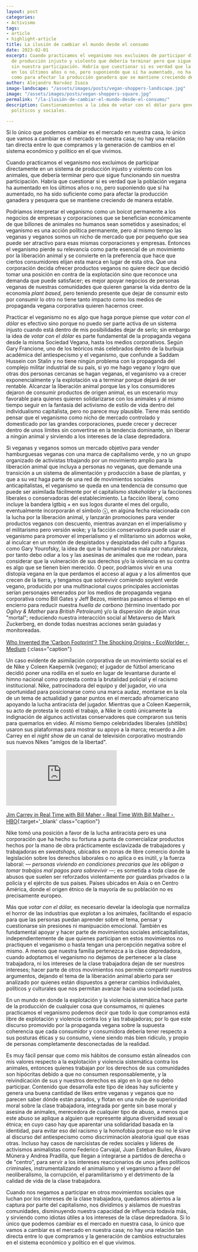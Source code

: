 ```yaml
---
layout: post
categories:
- Activismo
tags:
- article
- highlight-article
title: La ilusión de cambiar el mundo desde el consumo
date: 2023-02-01
excerpt: Cuando practicamos el veganismo nos excluimos de participar directamente en un sistema
  de producción injusto y violento que debería terminar pero que sigue funcionando
  sin nuestra participación. Habría que cuestionar si es verdad que la población vegana ha aumentado
  en los últimos años o no, pero suponiendo que sí ha aumentado, no ha sido suficiente
  como para afectar la producción ganadera que se mantiene creciendo de manera estable.
author: Alejandro Narváez Isaza
image-landscape: "/assets/images/posts/vegan-shoppers-landscape.jpg"
image: "/assets/images/posts/vegan-shoppers-square.jpg"
permalink: "/la-ilusión-de-cambiar-el-mundo-desde-el-consumo/"
description: Cuestionamientos a la idea de votar con el dólar para generar cambios
  políticos y sociales.

---
```

<p class="p-big">Si lo único que podemos cambiar es el mercado en nuestra casa, lo único que vamos a cambiar es el mercado en nuestra casa; no hay una relación tan directa entre lo que compramos y la generación de cambios en el sistema económico y político en el que vivimos.</p>

Cuando practicamos el veganismo nos excluimos de participar directamente en un sistema de producción injusto y violento con los animales, que debería terminar pero que sigue funcionando sin nuestra participación. Habría que cuestionar si es verdad que la población vegana ha aumentado en los últimos años o no, pero suponiendo que sí ha aumentado, no ha sido suficiente como para afectar la producción ganadera y pesquera que se mantiene creciendo de manera estable.

Podríamos interpretar el veganismo como un boicot permanente a los negocios de empresas y corporaciones que se benefician económicamente de que billones de animales no humanos sean sometidos y asesinados; el veganismo es una acción política permanente, pero al mismo tiempo las veganas y veganos somos un nicho de mercado que por pequeño que sea puede ser atractivo para esas mismas corporaciones y empresas. Entonces el veganismo pierde su relevancia como parte esencial de un movimiento por la liberación animal y se convierte en la preferencia que hace que ciertos consumidores elijan esta marca en lugar de esta otra. Que una corporación decida ofrecer productos veganos no quiere decir que decidió tomar una posición en contra de la explotación sino que reconoce una demanda que puede satisfacer; es mejor apoyar negocios de personas veganas de nuestras comunidades que quieren ganarse la vida dentro de la economía _plant based_, pero teniendo presente que dejar de consumir esto por consumir lo otro no tiene tanto impacto como los medios de propaganda vegana corporativa quieren hacernos creer.

Practicar el veganismo no es algo que haga porque piense que _votar con el dólar_ es efectivo sino porque no puedo ser parte activa de un sistema injusto cuando está dentro de mis posibilidades dejar de serlo; sin embargo la idea de _votar con el dólar_ es parte fundamental de la propaganda vegana desde la misma Sociedad Vegana, hasta los medios corporativos. Según Gary Francione, uno de los teóricos más celebrados dentro de la burbuja académica del antiespecismo y el veganismo, que confunde a Saddam Hussein con Stalin y no tiene ningún problema con la propaganda del complejo militar industrial de su país, si yo me hago vegano y logro que otras dos personas cercanas se hagan veganas, el veganismo va a crecer exponencialmente y la explotación va a terminar porque dejará de ser rentable. Alcanzar la liberación animal porque las y los consumidores dejaron de consumir productos de origen animal, es un escenario muy favorable para quienes quieren solidarizarse con los animales y al mismo tiempo seguir en la fantasía del activismo de estilo de vida dentro del individualismo capitalista, pero no parece muy plausible. Tiene más sentido pensar que el veganismo como nicho de mercado controlado y domesticado por las grandes corporaciones, puede crecer y decrecer dentro de unos límites sin convertirse en la tendencia dominante, sin liberar a ningún animal y sirviendo a los intereses de la clase depredadora.

Si veganas y veganos somos un mercado objetivo para vender hamburguesas veganas con una marca de capitalismo verde, y no un grupo organizado de activistas trbajando por un movimiento amplio para la liberación animal que incluya a personas no veganas, que demande una transición a un sistema de alimentación y producción a base de plantas, y que a su vez haga parte de una red de movimientos sociales anticapitalistas, el veganismo se queda en una tendencia de consumo que puede ser asimilada fácilmente por el capitalismo _stakeholder_ y la facciones liberales o conservadoras del establecimiento. La facción liberal, como incluye la bandera lgtbiq + en sus logos durante el mes del orgullo, eventualmente incorporarán el símbolo ⓥ, en algúna fecha relacionada con la lucha por la liberación animal, y lanzarán promociones para vender productos veganos con descuento, mientras avanzan en el imperialismo y el militarismo pero versión woke; y la facción conservadora puede usar el veganismo para promover el imperialismo y el militarismo sin adornos woke, al inculcar en un montón de despistados y despistadas del culto a figuras como Gary Yourofsky, la idea de que la humanidad es mala por naturaleza, por tanto debo odiar a los y las asesinas de animales que me rodean, para considerar que la vulneración de sus derechos y/o la violencia en su contra es algo que se tienen bien merecido. O peor, podríamos vivir en una distopía vegana en la que perdamos el acceso al agua y a los alimentos que crecen de la tierra, y tengamos que sobrevivir comiendo soylent verde vegano, producido por una multinacional cuyos principales accionistas serían personajes venerados por los medios de propaganda vegana corporativa como Bill Gates y Jeff Bezos, mientras pasamos el tiempo en el encierro para reducir nuestra _huella de carbono_ (término inventado por _Ogilvy & Mather_ para _British Petroleum_) y/o la dispersión de algún virus "mortal"; reduciendo nuestra interacción social al Metaverso de Mark Zuckerberg, en donde todas nuestras acciones serán guiadas y monitoreadas.

[Who Invented the ‘Carbon Footprint’? The Shocking Origins・EcoWorlder・Medium](https://medium.com/greener-together/who-invented-the-carbon-footprint-the-shocking-origins-13d940d05f59)
{:class="caption"}

Un caso evidente de asimilación corporativa de un movimiento social es el de Nike y Coleen Kaepernik (vegano); el jugador de fútbol americano decidió poner una rodilla en el suelo en lugar de levantarse durante el himno nacional como protesta contra la brutalidad policial y el racismo institucional. Nike, patrocinadora del equipo y del jugador, vio una oportunidad para posicionarse como una marca audaz, montarse en la ola de un tema de actualidad y ganar puntos en el mercado afroamericano apoyando la lucha antiracista del jugador. Mientras que a Coleen Kaepernik, su acto de protesta le costó el trabajo, a Nike le costó únicamente la indignación de algunos activistas conservadores que compraron sus tenis para quemarlos en video. Al mismo tiempo celebridades liberales (_shitlibs_) usaron sus plataformas para mostrar su apoyo a la marca; recuerdo a Jim Carrey en el _night show_ de un canal de televisión corporativo mostrando sus nuevos Nikes "amigos de la libertad".

<div class="video-wrapper">
<iframe src="https://www.youtube.com/embed/ZkFUU-xJM6I" frameborder="0" allow="accelerometer; autoplay; clipboard-write; encrypted-media; gyroscope; picture-in-picture" allowfullscreen></iframe>
</div>

[Jim Carrey in Real Time with Bill Maher・Real Time With Bill Malher・HBO](https://www.youtube.com/watch?v=ZkFUU-xJM6I){:target='_blank' class="caption"}

Nike tomó una posición a favor de la lucha antiracista pero es una corporación que ha hecho su fortuna a punta de comercializar productos hechos por la mano de obra prácticamente esclavizada de trabajadores y trabajadoras en _sweatshops,_ ubicados en zonas de libre comercio donde la legislación sobre los derechos laborales o no aplica o es inútil, y la fuerza laboral: _— personas viviendo en condiciones precarias que les obligan a tomar trabajos mal pagos para sobrevivir —_; es sometida a toda clase de abusos que suelen ser reforzados violentamente por guardias privados o la policía y el ejército de sus países. Países ubicados en Asia o en Centro América, donde el origen étnico de la mayoría de su población no es precisamente europeo.

Más que _votar con el dólar,_ es necesario develar la ideología que normaliza el horror de las industrias que explotan a los animales, facilitando el espacio para que las personas puedan aprender sobre el tema, pensar y cuestionarse sin presiones ni manipuación emocional. También es fundamental apoyar y hacer parte de movimientos sociales anticapitalistas, independientemente de que quienes participan en estos movimientos no practiquen el veganismo o hasta tengan una percepción negativa sobre el mismo. A menos que nuestra familia pertenezca a la clase depredadora, cuando adoptamos el veganismo no dejamos de pertenecer a la clase trabajadora, ni los intereses de la clase trabajadora dejan de ser nuestros intereses; hacer parte de otros movimientos nos permite compartir nuestros argumentos, dejando el tema de la liberación animal abierto para ser analizado por quienes están dispuestos a generar cambios individuales, políticos y culturales que nos permitan avanzar hacia una sociedad justa.

En un mundo en donde la explotación y la violencia sistemática hace parte de la producción de cualquier cosa que consumamos, ni quienes practicamos el veganismo podemos decir que todo lo que compramos está libre de explotación y violencia contra los y las trabajadoras; por lo que este discurso promovido por la propaganda vegana sobre la supuesta coherencia que cada consumidor y consumidora debería tener respecto a sus posturas éticas y su consumo, viene siendo más bien ridículo, y propio de personas completamente desconectadas de la realidad.

Es muy fácil pensar que como mis hábitos de consumo están alineados con mis valores respecto a la explotación y violencia sistemática contra los animales, entonces quienes trabajan por los derechos de sus comunidades son hipócritas debido a que no consumen responsablemente, y la reivindicación de sus y nuestros derechos es algo en lo que no debo participar. Contenido que desarrolla este tipo de ideas hay suficiente y genera una buena cantidad de likes entre veganas y veganos que no parecen saber dónde están parados, y flotan en una nube de superioridad moral sobre la clase trabajadora, integrada por gente sin base moral y asesina de animales, merecedora de cualquier tipo de abuso, a menos que este abuso se aplique a alguien que represente alguna diversidad sexual o étnica; en cuyo caso hay que aparentar una solidaridad basada en la identidad, para evitar eso del racismo y la homofobia porque eso no le sirve al discurso del antiespecismo como discriminación aleatoria igual que esas otras. Incluso hay casos de narcisistas de redes sociales y líderes de activismos animalistas como Federico Carvajal, Juan Esteban Builes, Álvaro Múnera y Andrea Pradilla, que llegan a integrarse a partidos de derecha o de "centro", para servir a los intereses reaccionarios de unos jefes políticos criminales, instrumentalizando el animalismo y el veganismo a favor del neoliberalismo, la corrupción, el paramilitarismo y el detrimento de la calidad de vida de la clase trabajadora.

Cuando nos negamos a participar en otros movimientos sociales que luchan por los intereses de la clase trabajadora, quedamos abiertos a la captura por parte del capitalismo, nos dividimos y aislamos de nuestras comunidades, disminuyendo nuestra capacidad de influencia todavía más, y sirviendo como idiotas útiles a los intereses de la clase depredadora. Si lo único que podemos cambiar es el mercado en nuestra casa, lo único que vamos a cambiar es el mercado en nuestra casa; no hay una relación tan directa entre lo que compramos y la generación de cambios estructurales en el sistema económico y político en el que vivimos.

